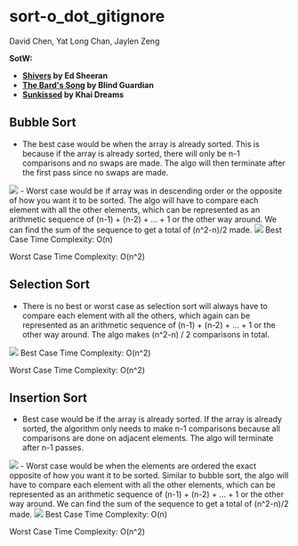 # sort-o_dot_gitignore

David Chen, Yat Long Chan, Jaylen Zeng

**SotW:**

- **[Shivers](https://open.spotify.com/track/6bQfNiqyCX7UaQSvVVGo4I?si=468fc2d442674c54) by Ed Sheeran**
- **[The Bard's Song](https://open.spotify.com/track/7xPGvZaG9W7UOrCgEwbONe?si=555898783a42482c) by Blind Guardian**
- **[Sunkissed](https://www.youtube.com/watch?v=dQw4w9WgXcQ) by Khai Dreams**

## Bubble Sort

- The best case would be when the array is already sorted. This is because if the array is already sorted, there will only be n-1 comparisons and no swaps are made. The algo will then terminate after the first pass since no swaps are made.
<img src="https://cdn.discordapp.com/attachments/623253110285926443/929784320476971038/unknown.png" />
- Worst case would be if array was in descending order or the opposite of how you want it to be sorted. The algo will have to compare each element with all the other elements, which can be represented as an arithmetic sequence of (n-1) + (n-2) + ... + 1 or the other way around.  We can find the sum of the sequence to get a total of (n^2-n)/2 made.
<img src="https://cdn.discordapp.com/attachments/623253110285926443/929812721522843658/unknown.png" />
  Best Case Time Complexity: O(n)

Worst Case Time Complexity: O(n^2)

## Selection Sort

- There is no best or worst case as selection sort will always have to compare each element with all the others, which again can be represented as an arithmetic sequence of (n-1) + (n-2) + ... + 1 or the other way around. The algo makes (n^2-n) / 2 comparisons in total.
<img src="https://cdn.discordapp.com/attachments/623253110285926443/929814557810122772/unknown.png" />
  Best Case Time Complexity: O(n^2)

Worst Case Time Complexity: O(n^2)

## Insertion Sort

- Best case would be if the array is already sorted. If the array is already sorted, the algorithm only needs to make n-1 comparisons because all comparisons are done on adjacent elements. The algo will terminate after n-1 passes.
<img src="https://cdn.discordapp.com/attachments/927762048266412093/929844944649199716/unknown.png" />
- Worst case would be when the elements are ordered the exact opposite of how you want it to be sorted. Similar to bubble sort, the algo will have to compare each element with all the other elements, which can be represented as an arithmetic sequence of (n-1) + (n-2) + ... + 1 or the other way around.  We can find the sum of the sequence to get a total of (n^2-n)/2 made.
<img src="https://cdn.discordapp.com/attachments/927762048266412093/929844249648836628/unknown.png" />
  Best Case Time Complexity: O(n)

Worst Case Time Complexity: O(n^2)
